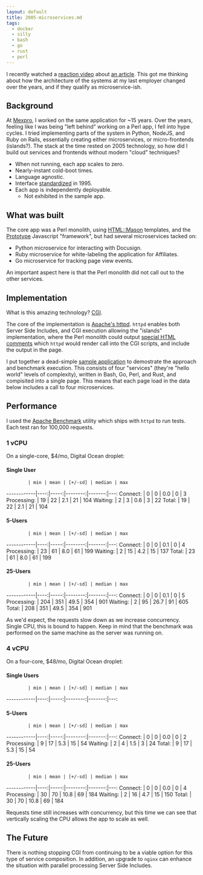 ```yaml
---
layout: default
title: 2005-microservices.md
tags:
  - docker
  - silly
  - bash
  - go
  - rust
  - perl
---
```


I recently watched a
[reaction video](https://www.youtube.com/watch?v=xLAfC7a2ebM)
about
[an article](https://www.bitecode.dev/p/hype-cycles).
This got me thinking about how the architecture of the systems at my last
employer changed over the years, and if they qualify as microservice-ish.

## Background

At [Mexpro](https://www.mexpro.com/), I worked on the same application for ~15
years.  Over the years, feeling like I was being "left behind" working on a Perl
app, I fell into hype cycles.  I tried implementing parts of the system in
Python, NodeJS, and Ruby on Rails, essentially creating either microservices,
or micro-frontends (islands?).  The stack at the time rested on 2005
technology, so how did I build out services and frontends without modern
"cloud" techniques?

- When not running, each app scales to zero.
- Nearly-instant cold-boot times.
- Language agnostic.
- Interface [standardized](https://www.w3.org/CGI/) in 1995.
- Each app is independently deployable.
  - Not exhibited in the sample app.

## What was built

The core app was a Perl monolith, using
[HTML::Mason](https://metacpan.org/pod/HTML::Mason)
templates, and the
[Prototype](http://prototypejs.org/)
Javascript "framework", but had several microservices tacked on:

- Python microservice for interacting with Docusign.
- Ruby microservice for white-labeling the application for Affiliates.
- Go microservice for tracking page view events.

An important aspect here is that the Perl monolith did not call out to the
other services.

## Implementation

What is this amazing technology?
[CGI](https://en.wikipedia.org/wiki/Common_Gateway_Interface).

The core of the implementation is [Apache's httpd](https://httpd.apache.org).
`httpd` enables both Server Side Includes, and CGI execution allowing the
"islands" implementation, where the Perl monolith could output 
[special HTML comments](https://httpd.apache.org/docs/current/howto/ssi.html#basic)
which `httpd` would render call into the CGI scripts, and include the output in
the page.

I put together a dead-simple
[sample application](https://github.com/exegeteio/apache-microservices)
to demostrate the approach and benchmark execution.  This consists of four
"services" (they're "hello world" levels of complexity), written in Bash, Go,
Perl, and Rust, and compisited into a single page.  This means that each page
load in the data below includes a call to four microservices.

## Performance

I used the
[Apache Benchmark](https://httpd.apache.org/docs/2.4/programs/ab.html)
utility which ships with `httpd` to run tests.  Each test ran for 100,000
requests.

### 1 vCPU

On a single-core, $4/mo, Digital Ocean droplet:

#### Single User

            | min | mean | [+/-sd] | median | max
------------|----:|-----:|--------:|-------:|---:
Connect:    |   0 |    0 |     0.0 |      0 |   3
Processing: |  19 |   22 |     2.1 |     21 | 104
Waiting:    |   2 |    3 |     0.6 |      3 |  22
Total:      |  19 |   22 |     2.1 |     21 | 104

#### 5-Users

            | min | mean | [+/-sd] | median | max
------------|----:|-----:|--------:|-------:|---:
Connect:    |   0 |    0 |     0.1 |      0 |   4
Processing: |  23 |   61 |     8.0 |     61 | 199
Waiting:    |   2 |   15 |     4.2 |     15 | 137
Total:      |  23 |   61 |     8.0 |     61 | 199

#### 25-Users

            | min | mean | [+/-sd] | median | max
------------|----:|-----:|--------:|-------:|---:
Connect:    |   0 |    0 |   0.1   |      0 |   5
Processing: | 204 |  351 |  49.5   |    354 | 901
Waiting:    |   2 |   95 |  26.7   |     91 | 605
Total:      | 208 |  351 |  49.5   |    354 | 901

As we'd expect, the requests slow down as we increase concurrency.  Single CPU,
this is bound to happen.  Keep in mind that the benchmark was performed on the
same machine as the server was running on.

### 4 vCPU

On a four-core, $48/mo, Digital Ocean droplet:

#### Single Users

            | min | mean | [+/-sd] | median | max
------------|----:|-----:|--------:|-------:|---:

#### 5-Users

            | min | mean | [+/-sd] | median | max
------------|----:|-----:|--------:|-------:|---:
Connect:    |   0 |    0 |     0.0 |      0 |  2
Processing: |   9 |   17 |     5.3 |     15 | 54
Waiting:    |   2 |    4 |     1.5 |      3 | 24
Total:      |   9 |   17 |     5.3 |     15 | 54

#### 25-Users

            | min | mean | [+/-sd] | median | max
------------|----:|-----:|--------:|-------:|---:
Connect:    |   0 |    0 |     0.0 |      0 |   4
Processing: |  30 |   70 |    10.8 |     69 | 184
Waiting:    |   2 |   16 |     4.7 |     15 | 150
Total:      |  30 |   70 |    10.8 |     69 | 184

Requests time still increases with concurrency, but this time we can see that
vertically scaling the CPU allows the app to scale as well.

## The Future

There is nothing stopping CGI from continuing to be a viable option for this
type of service composition.  In addition, an upgrade to `nginx` can enhance the
situation with parallel processing Server Side Includes.
